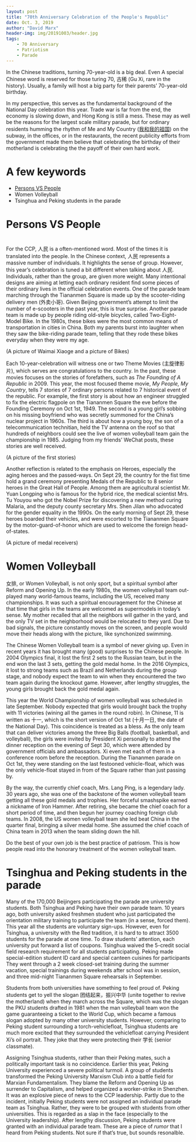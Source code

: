 ```yaml
---
layout: post
title: "70th Anniversary Celebration of the People's Republic"
date: Oct. 3, 2019
author: "David Marx"
header-img: img/20191003/header.jpg
tags:
    - 70 Anniversary
    - Patriotism
    - Parade
---
```


In the Chinese traditions, turning 70-year-old is a big deal. Even A special Chinese word is reserved for those turing 70, 古稀 (Gu Xi, rare in the history). Usually, a family will host a big party for their parents’ 70-year-old birthday. 

In my perspective, this serves as the fundamental background of the National Day celebration this year. Trade war is far from the end, the economy is slowing down, and Hong Kong is still a mess. These may as well be the reasons for the largest scale military parade, but for ordinary residents humming the rhythm of Me and My Country ([我和我的祖国](https://v.qq.com/x/cover/mzc0020036349xa/f0032mfvxjg.html)) on the subway, in the offices, or in the restaurants, the recent publicity efforts from the government made them believe that celebrating the birthday of their motherland is celebrating the the payoff of their own hard work. 

# A few keywords
- [Persons VS People](#h1)
- Women Volleyball
- Tsinghua and Peking students in the parade

# Persons VS People <h1>

For the CCP, 人民 is a often-mentioned word. Most of the times it is translated into the people. In the Chinese context, 人民 represents a massive number of individuals. It highlights the sense of group. However, this year’s celebration is tuned a bit different when talking about 人民. Individuals, rather than the group, are given more weight. Many intentional designs are aiming at letting each ordinary resident find some pieces of their ordinary lives in the official celebration events. One of the parade team marching through the Tiananmen Square is made up by the scooter-riding delivery men (外卖小哥). Given Beijing government’s attempt to limit the number of e-scooters in the past year, this is true surprise. Another parade team is made up by people riding old-style bicycles, called Two-Eight-Model Bike. In the 1980s, these bikes were the most common means of transportation in cities in China. Both my parents burst into laughter when they saw the bike-riding parade team, telling that they rode these bikes everyday when they were my age.

(A picture of Waimai Xiaoge and a picture of Bikes)

Each 10-year-celebration will witness one or two Theme Movies (主旋律影片), which serves are congratulations to the country. In the past, these movies focuses on the stories of forefathers, such as *The Founding of A Republic* in 2009. This year, the most focused theme movie, *My People, My Country*, tells 7 stories of 7 ordinary persons related to 7 historical event of the republic. For example, the first story is about how an engineer struggled to fix the electric flagpole on the Tiananmen Square the eve before the Founding Ceremony on Oct 1st, 1949. The second is a young girl’s sobbing on his missing boyfriend who was secretly summoned for the China’s nuclear project in 1960s. The third is about how a young boy, the son of a telecommunication technitian, held the TV antenna on the roof so that hundreds of neighbors could see the live of women volleyball team gain the championship in 1985. Judging from my friends’ WeChat posts, these stories are well received.

(A picture of the first stories)

Another reflection is related to the emphasis on Heroes, especially the aging heroes and the passed-ways. On Sept 29, the country for the fist time hold a grand ceremony presenting Medals of the Republic to 8 senior heroes in the Great Hall of People. Among them are agricultural scientist Mr. Yuan Longping who is famous for the hybrid rice, the medical scientist Mrs. Tu Youyou who got the Nobel Prize for discovering a new method curing Malaria, and the deputy county secretary Mrs. Shen Jilan who advocated for the gender equality in the 1990s. On the early morning of Sept 29, these heroes boarded their vehicles, and were escorted to the Tiananmen Square by the motor-guard-of-honor which are used to welcome the foreign head-of-states.

(A picture of medal receivers)


# Women Volleyball

女排, or Women Volleyball, is not only sport, but a spiritual symbol after Reform and Opening Up. In the early 1980s, the women volleyball team out-played many world-famous teams, including the US, received many championships. It was such a spiritual encouragement for the Chinese at that time that girls in the teams are welcomed as supermodels in today’s sense. My mother recalled that all the neighbors will gather in the yard, and the only TV set in the neighborhood would be relocated to they yard. Due to bad signals, the picture constantly moves on the screen, and people would move their heads along with the picture, like synchonized swimming.  

The Chinese Women Volleyball team is a symbol of never giving up. Even in recent years it has brought many (good) surprises to the Chinese people. In 2004 Olympics final, it lost the first 2 sets to the Russian team, but in the end won the last 3 sets, getting the gold medal home. In the 2016 Olympics, it lost to strong teams such as Brazil and Netherlands during the group stage, and nobody expect the team to win when they encountered the two team again during the knockout game. However, after lengthy struggles, the young girls brought back the gold medal again.

This year the World Championship of women volleyball was scheduled in late September. Nobody expected that girls would brought back the trophy with 11 victories (wining all the games in the round robin). In Chinese, 11 is written as 十一, which is the short version of Oct 1st (十月一日, the date of the National Day).  This coincidence is treated as a bless. As the only team that can deliver victories among the three Big Balls (football, basketball, and volleyball), the girls were invited by President Xi personally to attend the dinner reception on the evening of Sept 30, which were attended by government officials and ambassadors. Xi even met each of them in a conference room before the reception. During the Tiananmen parade on Oct 1st, they were standing on the last festooned vehicle-float, which was the only vehicle-float stayed in from of the Square rather than just passing by.

By the way, the currently chief coach, Mrs. Lang Ping, is a legendary lady. 30 years ago, she was one of the backstone of the women volleyball team getting all these gold medals and trophies. Her forceful smashspike earned a nickname of Iron Hammer. After retiring, she became the chief coach for a short period of time, and then begun her journey coaching foreign club teams. In 2008, the US women volleyball team she led beat China in the quarter final, bringing a silver medal home. She assumed the chief coach of China team in 2013 when the team sliding down the hill.

Do the best of your own job is the best practice of patriosm. This is how people read into the honorary treatment of the women volleyball team.


# Tsinghua and Peking students in the parade

Many of the 170,000 Beijingers participating the parade are university students. Both Tsinghua and Peking have their own parade team. 10 years ago, both university asked freshmen student who just participated the orientation military training to participate the team (in a sense, forced them). This year all the students are voluntary sign-ups. However, even for Tsinghua, a university with the Red tradition, it is hard to to attract 3500  students for the parade at one time. To draw students’ attention, each university put forward a list of coupons. Tsinghua waived the 5-credit social field research requirement for all students participating. Peking made special-edition student ID card and special canteen cuisines for participants They went through a 2 week closed-set training during the summer vacation, special trainings during weekends after school was in session, and three mid-night Tiananmen Square rehearsals in September.

Students from both universities have something to feel proud of. Peking students get to yell the slogan 团结起来，振兴中华 (unite together to revive the motherland) when they march across the Square, which was the slogan the PKU students drafted in 1981 when the man volleyball team won the game guaranteeing a ticket to the World Cup, which became a famous slogan adopted by many other university students. However, comparing to Peking student surrounding a torch-vehiclefloat, Tsinghua students are much more excited that they surrounded the vehiclefloat carrying President Xi’s oil portrait. They joke that they were protecting their 学长 (senior classmate).

Assigning Tsinghua students, rather than their Peking mates,  such a politically important task is no coincidence. Earlier this year, Peking University experienced a severe political turmoil. A group of students transformed the Peking University Marxism Club into a battle field for Marxian Fundamentalism. They blame the Reform and Opening Up as surrender to Capitalism, and helped organized a worker-strike in Shenzhen. It was an explosive piece of news to the CCP leadership. Partly due to the incident, initially Peking students were not assigned an individual parade team as Tsinghua. Rather, they were to be grouped with students from other universities. This is regarded as a slap in the face (especially to the University leadership). After lengthy discussion, Peking students were granted with an individual parade team. These are a piece of *rumor* that I heard from Peking students. Not sure if that’s true, but sounds resonalble.
